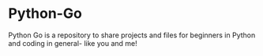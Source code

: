 # Python-Go
Python Go is a repository to share projects and files for beginners in Python and coding in general- like you and me!
